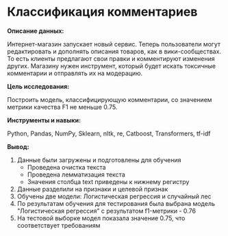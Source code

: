 # Классификация комментариев

**Описание данных:**
    
Интернет-магазин запускает новый сервис. Теперь пользователи могут редактировать и дополнять описания товаров, как в вики-сообществах. То есть клиенты предлагают свои правки и комментируют изменения других. Магазину нужен инструмент, который будет искать токсичные комментарии и отправлять их на модерацию.

**Цель исследования:**
    
Построить модель, классифицирующую комментарии, со значением метрики качества F1 не меньше 0.75.

**Инструменты и навыки:**
    
Python, Pandas, NumPy, Sklearn, nltk, re, Catboost, Transformers, tf-idf

**Вывод:**

1. Данные были загружены и подготовлены для обучения
   - Проведена очистка текста
   - Проведена лемматизация текста
   - Значения столбца text приведены к нижнему регистру
2. Данные разделили на признаки и целевой признак
3. Обучены две модели: Логистическая регрессия и случайный лес
4. По результатам обучения для тестирования была выбрана модель "Логистическая регрессия" с результатом f1-метрики - 0.76
5. На тестовой выборке модел показала значение 0.75, что соответствует требованиям

